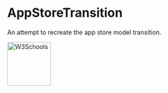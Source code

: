 # AppStoreTransition


An attempt to recreate the app store model transition.


 <a href="https://imgur.com/4ODAebo">
<img border="0" alt="W3Schools" src="logo_w3s.gif" width="100" height="100">
</a>
 
 
 
 
